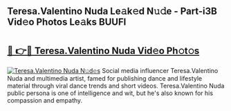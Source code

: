## Teresa.Valentino Nuda Le𝚊k𝚎d N𝚞𝚍e - Part-i3B Vid𝚎o Photos Le𝚊ks BUUFl

# <h2><a href="http://fbdmn7.evod.top/?m=Teresa.Valentino+Nuda">🔗 👉🔴 Teresa.Valentino Nuda Vid𝚎o Ph𝚘t𝚘s</a></h2>

[![Teresa.Valentino Nuda N𝚞d𝚎s](https://i.imgur.com/8V9OHl7.gif)](http://fbdmn7.evod.top/?m=Teresa.Valentino+Nuda)
Social media influencer Teresa.Valentino Nuda and multimedia artist, famed for publishing dance and lifestyle material through viral dance trends and short videos. Teresa.Valentino Nuda public persona is one of intelligence and wit, but he's also known for his compassion and empathy. 
